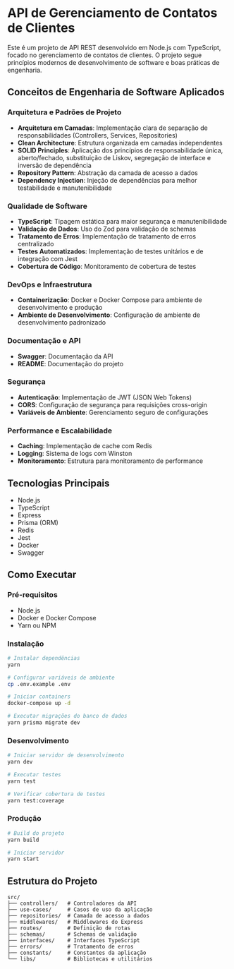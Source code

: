# API de Gerenciamento de Contatos de Clientes

Este é um projeto de API REST desenvolvido em Node.js com TypeScript, focado no gerenciamento de contatos de clientes. O projeto segue princípios modernos de desenvolvimento de software e boas práticas de engenharia.

## Conceitos de Engenharia de Software Aplicados

### Arquitetura e Padrões de Projeto
- **Arquitetura em Camadas**: Implementação clara de separação de responsabilidades (Controllers, Services, Repositories)
- **Clean Architecture**: Estrutura organizada em camadas independentes
- **SOLID Principles**: Aplicação dos princípios de responsabilidade única, aberto/fechado, substituição de Liskov, segregação de interface e inversão de dependência
- **Repository Pattern**: Abstração da camada de acesso a dados
- **Dependency Injection**: Injeção de dependências para melhor testabilidade e manutenibilidade

### Qualidade de Software
- **TypeScript**: Tipagem estática para maior segurança e manutenibilidade
- **Validação de Dados**: Uso do Zod para validação de schemas
- **Tratamento de Erros**: Implementação de tratamento de erros centralizado
- **Testes Automatizados**: Implementação de testes unitários e de integração com Jest
- **Cobertura de Código**: Monitoramento de cobertura de testes

### DevOps e Infraestrutura
- **Containerização**: Docker e Docker Compose para ambiente de desenvolvimento e produção
- **Ambiente de Desenvolvimento**: Configuração de ambiente de desenvolvimento padronizado

### Documentação e API
- **Swagger**: Documentação da API
- **README**: Documentação do projeto

### Segurança
- **Autenticação**: Implementação de JWT (JSON Web Tokens)
- **CORS**: Configuração de segurança para requisições cross-origin
- **Variáveis de Ambiente**: Gerenciamento seguro de configurações

### Performance e Escalabilidade
- **Caching**: Implementação de cache com Redis
- **Logging**: Sistema de logs com Winston
- **Monitoramento**: Estrutura para monitoramento de performance

## Tecnologias Principais
- Node.js
- TypeScript
- Express
- Prisma (ORM)
- Redis
- Jest
- Docker
- Swagger

## Como Executar

### Pré-requisitos
- Node.js
- Docker e Docker Compose
- Yarn ou NPM

### Instalação
```bash
# Instalar dependências
yarn

# Configurar variáveis de ambiente
cp .env.example .env

# Iniciar containers
docker-compose up -d

# Executar migrações do banco de dados
yarn prisma migrate dev
```

### Desenvolvimento
```bash
# Iniciar servidor de desenvolvimento
yarn dev

# Executar testes
yarn test

# Verificar cobertura de testes
yarn test:coverage
```

### Produção
```bash
# Build do projeto
yarn build

# Iniciar servidor
yarn start
```

## Estrutura do Projeto
```
src/
├── controllers/   # Controladores da API
├── use-cases/     # Casos de uso da aplicação
├── repositories/  # Camada de acesso a dados
├── middlewares/   # Middlewares do Express
├── routes/        # Definição de rotas
├── schemas/       # Schemas de validação
├── interfaces/    # Interfaces TypeScript
├── errors/        # Tratamento de erros
├── constants/     # Constantes da aplicação
└── libs/          # Bibliotecas e utilitários
```
